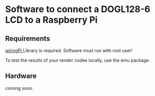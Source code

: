 # Software to connect a DOGL128-6 LCD to a Raspberry Pi

## Requirements

[wiringPi ](http://wiringpi.com/) Library is required.
Software must run with root user!

To test the results of your render codee locally, use the emu package.

## Hardware

coming soon.
